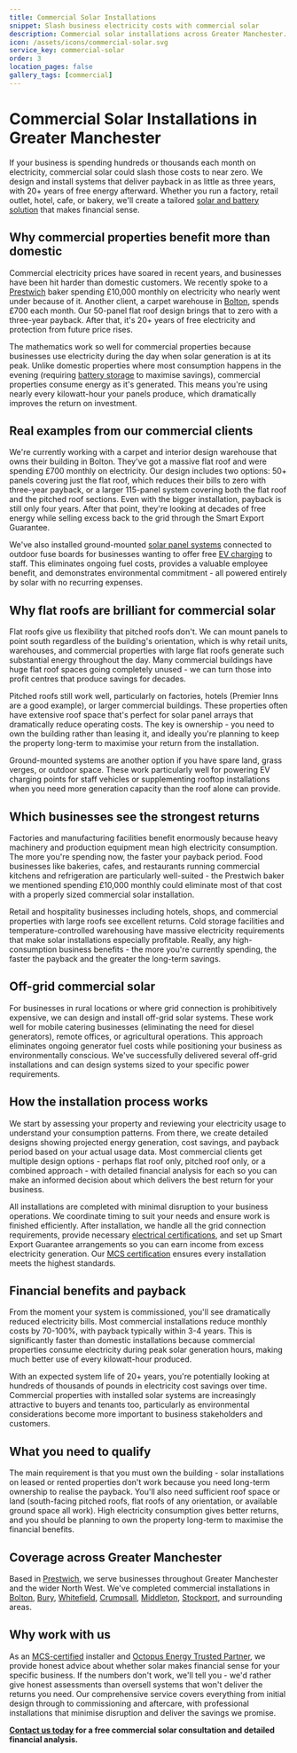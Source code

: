 ```yaml
---
title: Commercial Solar Installations
snippet: Slash business electricity costs with commercial solar
description: Commercial solar installations across Greater Manchester. Cut £700-£10,000+ monthly bills to zero with 3-4 year payback. Factories, retail, hospitality, and commercial properties.
icon: /assets/icons/commercial-solar.svg
service_key: commercial-solar
order: 3
location_pages: false
gallery_tags: [commercial]
---
```


# Commercial Solar Installations in Greater Manchester

If your business is spending hundreds or thousands each month on electricity, commercial solar could slash those costs to near zero. We design and install systems that deliver payback in as little as three years, with 20+ years of free energy afterward. Whether you run a factory, retail outlet, hotel, cafe, or bakery, we'll create a tailored [solar and battery solution](/services/solar-and-battery-installations/) that makes financial sense.

## Why commercial properties benefit more than domestic

Commercial electricity prices have soared in recent years, and businesses have been hit harder than domestic customers. We recently spoke to a [Prestwich](/commercial-solar-installations-prestwich/) baker spending £10,000 monthly on electricity who nearly went under because of it. Another client, a carpet warehouse in [Bolton](/commercial-solar-installations-bolton/), spends £700 each month. Our 50-panel flat roof design brings that to zero with a three-year payback. After that, it's 20+ years of free electricity and protection from future price rises.

The mathematics work so well for commercial properties because businesses use electricity during the day when solar generation is at its peak. Unlike domestic properties where most consumption happens in the evening (requiring [battery storage](/services/home-battery-installations/) to maximise savings), commercial properties consume energy as it's generated. This means you're using nearly every kilowatt-hour your panels produce, which dramatically improves the return on investment.

## Real examples from our commercial clients

We're currently working with a carpet and interior design warehouse that owns their building in Bolton. They've got a massive flat roof and were spending £700 monthly on electricity. Our design includes two options: 50+ panels covering just the flat roof, which reduces their bills to zero with three-year payback, or a larger 115-panel system covering both the flat roof and the pitched roof sections. Even with the bigger installation, payback is still only four years. After that point, they're looking at decades of free energy while selling excess back to the grid through the Smart Export Guarantee.

We've also installed ground-mounted [solar panel systems](/services/solar-and-battery-installations/) connected to outdoor fuse boards for businesses wanting to offer free [EV charging](/services/electric-vehicle-charger-installations/) to staff. This eliminates ongoing fuel costs, provides a valuable employee benefit, and demonstrates environmental commitment - all powered entirely by solar with no recurring expenses.

## Why flat roofs are brilliant for commercial solar

Flat roofs give us flexibility that pitched roofs don't. We can mount panels to point south regardless of the building's orientation, which is why retail units, warehouses, and commercial properties with large flat roofs generate such substantial energy throughout the day. Many commercial buildings have huge flat roof spaces going completely unused - we can turn those into profit centres that produce savings for decades.

Pitched roofs still work well, particularly on factories, hotels (Premier Inns are a good example), or larger commercial buildings. These properties often have extensive roof space that's perfect for solar panel arrays that dramatically reduce operating costs. The key is ownership - you need to own the building rather than leasing it, and ideally you're planning to keep the property long-term to maximise your return from the installation.

Ground-mounted systems are another option if you have spare land, grass verges, or outdoor space. These work particularly well for powering EV charging points for staff vehicles or supplementing rooftop installations when you need more generation capacity than the roof alone can provide.

## Which businesses see the strongest returns

Factories and manufacturing facilities benefit enormously because heavy machinery and production equipment mean high electricity consumption. The more you're spending now, the faster your payback period. Food businesses like bakeries, cafes, and restaurants running commercial kitchens and refrigeration are particularly well-suited - the Prestwich baker we mentioned spending £10,000 monthly could eliminate most of that cost with a properly sized commercial solar installation.

Retail and hospitality businesses including hotels, shops, and commercial properties with large roofs see excellent returns. Cold storage facilities and temperature-controlled warehousing have massive electricity requirements that make solar installations especially profitable. Really, any high-consumption business benefits - the more you're currently spending, the faster the payback and the greater the long-term savings.

## Off-grid commercial solar

For businesses in rural locations or where grid connection is prohibitively expensive, we can design and install off-grid solar systems. These work well for mobile catering businesses (eliminating the need for diesel generators), remote offices, or agricultural operations. This approach eliminates ongoing generator fuel costs while positioning your business as environmentally conscious. We've successfully delivered several off-grid installations and can design systems sized to your specific power requirements.

## How the installation process works

We start by assessing your property and reviewing your electricity usage to understand your consumption patterns. From there, we create detailed designs showing projected energy generation, cost savings, and payback period based on your actual usage data. Most commercial clients get multiple design options - perhaps flat roof only, pitched roof only, or a combined approach - with detailed financial analysis for each so you can make an informed decision about which delivers the best return for your business.

All installations are completed with minimal disruption to your business operations. We coordinate timing to suit your needs and ensure work is finished efficiently. After installation, we handle all the grid connection requirements, provide necessary [electrical certifications](/services/electrical-testing/), and set up Smart Export Guarantee arrangements so you can earn income from excess electricity generation. Our [MCS certification](/accreditations/mcs-certified/) ensures every installation meets the highest standards.

## Financial benefits and payback

From the moment your system is commissioned, you'll see dramatically reduced electricity bills. Most commercial installations reduce monthly costs by 70-100%, with payback typically within 3-4 years. This is significantly faster than domestic installations because commercial properties consume electricity during peak solar generation hours, making much better use of every kilowatt-hour produced.

With an expected system life of 20+ years, you're potentially looking at hundreds of thousands of pounds in electricity cost savings over time. Commercial properties with installed solar systems are increasingly attractive to buyers and tenants too, particularly as environmental considerations become more important to business stakeholders and customers.

## What you need to qualify

The main requirement is that you must own the building - solar installations on leased or rented properties don't work because you need long-term ownership to realise the payback. You'll also need sufficient roof space or land (south-facing pitched roofs, flat roofs of any orientation, or available ground space all work). High electricity consumption gives better returns, and you should be planning to own the property long-term to maximise the financial benefits.

## Coverage across Greater Manchester

Based in [Prestwich](/commercial-solar-installations-prestwich/), we serve businesses throughout Greater Manchester and the wider North West. We've completed commercial installations in [Bolton](/commercial-solar-installations-bolton/), [Bury](/commercial-solar-installations-bury/), [Whitefield](/commercial-solar-installations-whitefield/), [Crumpsall](/commercial-solar-installations-crumpsall/), [Middleton](/commercial-solar-installations-middleton/), [Stockport](/commercial-solar-installations-stockport/), and surrounding areas.

## Why work with us

As an [MCS-certified](/accreditations/mcs-certified/) installer and [Octopus Energy Trusted Partner](/accreditations/octopus-trusted-partner/), we provide honest advice about whether solar makes financial sense for your specific business. If the numbers don't work, we'll tell you - we'd rather give honest assessments than oversell systems that won't deliver the returns you need. Our comprehensive service covers everything from initial design through to commissioning and aftercare, with professional installations that minimise disruption and deliver the savings we promise.

**[Contact us today](/contact/) for a free commercial solar consultation and detailed financial analysis.**
